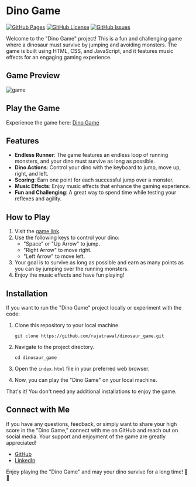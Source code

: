 # Dino Game

[![GitHub Pages](https://img.shields.io/badge/GitHub-Pages-green.svg)](https://rajatrawal.github.io/dinosaur_game/)
[![GitHub License](https://img.shields.io/badge/license-MIT-blue.svg)](LICENSE)
[![GitHub Issues](https://img.shields.io/github/issues/rajatrawal/dinosaur_game)](https://github.com/rajatrawal/dinosaur_game/issues)

Welcome to the "Dino Game" project! This is a fun and challenging game where a dinosaur must survive by jumping and avoiding monsters. The game is built using HTML, CSS, and JavaScript, and it features music effects for an engaging gaming experience.

## Game Preview

![game](https://github.com/rajatrawal/dinosaur_game/assets/72153827/da137184-0cc2-49b5-a609-ed4a0e339b72)

## Play the Game

Experience the game here: [Dino Game](https://rajatrawal.github.io/dinosaur_game/)

## Features

- **Endless Runner**: The game features an endless loop of running monsters, and your dino must survive as long as possible.
- **Dino Actions**: Control your dino with the keyboard to jump, move up, right, and left.
- **Scoring**: Earn one point for each successful jump over a monster.
- **Music Effects**: Enjoy music effects that enhance the gaming experience.
- **Fun and Challenging**: A great way to spend time while testing your reflexes and agility.

## How to Play

1. Visit the [game link](https://rajatrawal.github.io/dinosaur_game/).
2. Use the following keys to control your dino:
   - "Space" or "Up Arrow" to jump.
   - "Right Arrow" to move right.
   - "Left Arrow" to move left.
3. Your goal is to survive as long as possible and earn as many points as you can by jumping over the running monsters.
4. Enjoy the music effects and have fun playing!

## Installation

If you want to run the "Dino Game" project locally or experiment with the code:

1. Clone this repository to your local machine.

   ```shell
   git clone https://github.com/rajatrawal/dinosaur_game.git
   ```

2. Navigate to the project directory.

   ```shell
   cd dinosaur_game
   ```

3. Open the `index.html` file in your preferred web browser.

4. Now, you can play the "Dino Game" on your local machine.

That's it! You don't need any additional installations to enjoy the game.


## Connect with Me

If you have any questions, feedback, or simply want to share your high score in the "Dino Game," connect with me on GitHub and reach out on social media. Your support and enjoyment of the game are greatly appreciated!

- [GitHub](https://github.com/rajatrawal)
- [LinkedIn](https://www.linkedin.com/in/rajatrawal)


Enjoy playing the "Dino Game" and may your dino survive for a long time! 🦕🌟
